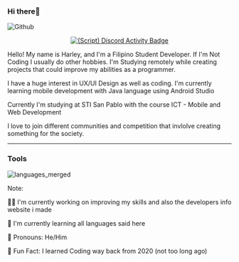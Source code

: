 ### Hi there👋
![Github](https://user-images.githubusercontent.com/51787264/171453041-15275204-3e23-43a9-873c-4cdd81a6976e.png)
<div align="center">
 
[![(Script) Discord Activity Badge](https://badgen.net/badge/Currently%20Playing/Android%20Studio%2C%20Idling%2C%2045%20minutes%20elapsed.?color=fc4409&labelColor=df1473&icon=discord)](https://github.com/Harleythetech/Harleythetech)
 
 </div>


Hello! My name is Harley, and I'm a Filipino Student Developer. If I'm Not Coding I usually do other hobbies. I'm Studying remotely while creating projects that could improve my abilities as a programmer.

I have a huge interest in UX/UI Design as well as coding. I'm currently learning mobile development with Java language using Android Studio

Currently I'm studying at STI San Pablo with the course ICT - Mobile and Web Development

I love to join different communities and competition that invlolve creating something for the society.


-------------------------------------------------------------------------------------------------------



### Tools
![languages_merged](https://user-images.githubusercontent.com/51787264/171457184-cd06b877-87a4-4942-8739-c7b41422e0f6.png)


Note:

👨‍💻 I'm currently working on improving my skills and also the developers info website i made

🌱 I'm currently learning all languages said here

🫠 Pronouns: He/Him

🧊 Fun Fact: I learned Coding way back from 2020 (not too long ago)
<!--
![status](https://dev.discordprofiles.me/badge/status/738289759545327627?simple=true)
![playing](https://dev.discordprofiles.me/badge/playing/738289759545327627)
![vscode](https://dev.discordprofiles.me/badge/vscode/738289759545327627)
[![spotify](https://dev.discordprofiles.me/badge/spotify/738289759545327627)](https://dev.discordprofiles.me/openspotify/738289759545327627)
**Harleythetech/Harleythetech** is a ✨ _special_ ✨ repository because its `README.md` (this file) appears on your GitHub profile.

Here are some ideas to get you started:

- 🔭 I’m currently working on ...
- 🌱 I’m currently learning ...
- 👯 I’m looking to collaborate on ...
- 🤔 I’m looking for help with ...
- 💬 Ask me about ...
- 📫 How to reach me: ...
- 😄 Pronouns: ...
- ⚡ Fun fact: ...
-->
